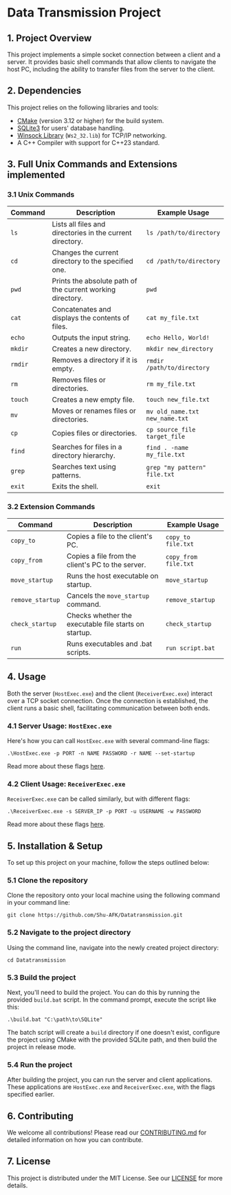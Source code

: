 # Data Transmission Project

## 1. Project Overview

This project implements a simple socket connection between a client and a server. It provides basic shell commands that allow clients to navigate the host PC, including the ability to transfer files from the server to the client.

## 2. Dependencies

This project relies on the following libraries and tools:

- [CMake](https://cmake.org/) (version 3.12 or higher) for the build system.
- [SQLite3](https://www.sqlite.org/) for users' database handling.
- [Winsock Library](https://docs.microsoft.com/en-us/windows/win32/winsock/windows-sockets-start-page-2) (`Ws2_32.lib`) for TCP/IP networking.
- A C++ Compiler with support for C++23 standard.

## 3. Full Unix Commands and Extensions implemented

### 3.1 Unix Commands

| Command | Description                                                | Example Usage                  |
|---------|------------------------------------------------------------|--------------------------------|
| `ls`    | Lists all files and directories in the current directory.  | `ls /path/to/directory`        |
| `cd`    | Changes the current directory to the specified one.        | `cd /path/to/directory`        |
| `pwd`   | Prints the absolute path of the current working directory. | `pwd`                          |
| `cat`   | Concatenates and displays the contents of files.           | `cat my_file.txt`              |
| `echo`  | Outputs the input string.                                  | `echo Hello, World!`           |
| `mkdir` | Creates a new directory.                                   | `mkdir new_directory`          |
| `rmdir` | Removes a directory if it is empty.                        | `rmdir /path/to/directory`     |
| `rm`    | Removes files or directories.                              | `rm my_file.txt`               |
| `touch` | Creates a new empty file.                                  | `touch new_file.txt`           |
| `mv`    | Moves or renames files or directories.                     | `mv old_name.txt new_name.txt` |
| `cp`    | Copies files or directories.                               | `cp source_file target_file`   |
| `find`  | Searches for files in a directory hierarchy.               | `find . -name my_file.txt`     |
| `grep`  | Searches text using patterns.                              | `grep "my pattern" file.txt`   |
| `exit`  | Exits the shell.                                           | `exit`                         |

### 3.2 Extension Commands

| Command          | Description                                           | Example Usage        |
|------------------|-------------------------------------------------------|----------------------|
| `copy_to`        | Copies a file to the client's PC.                     | `copy_to file.txt`   |
| `copy_from`      | Copies a file from the client's PC to the server.     | `copy_from file.txt` |
| `move_startup`   | Runs the host executable on startup.                  | `move_startup`       |
| `remove_startup` | Cancels the `move_startup` command.                   | `remove_startup`     |
| `check_startup`  | Checks whether the executable file starts on startup. | `check_startup`      |
| `run`            | Runs executables and .bat scripts.                    | `run script.bat`     |

## 4. Usage

Both the server (`HostExec.exe`) and the client (`ReceiverExec.exe`) interact over a TCP socket connection. Once the connection is established, the client runs a basic shell, facilitating communication between both ends.

### 4.1 Server Usage: `HostExec.exe`

Here's how you can call `HostExec.exe` with several command-line flags:
```shell
.\HostExec.exe -p PORT -n NAME PASSWORD -r NAME --set-startup
```

Read more about these flags [here](FLAGS_FOR_HOST.md).

### 4.2 Client Usage: `ReceiverExec.exe`

`ReceiverExec.exe` can be called similarly, but with different flags:
```shell
.\ReceiverExec.exe -s SERVER_IP -p PORT -u USERNAME -w PASSWORD
```

Read more about these flags [here](FLAGS_FOR_RECEIVER.md).

## 5. Installation & Setup

To set up this project on your machine, follow the steps outlined below:

### 5.1 Clone the repository

Clone the repository onto your local machine using the following command in your command line:
```shell
git clone https://github.com/Shu-AFK/Datatransmission.git
```

### 5.2 Navigate to the project directory

Using the command line, navigate into the newly created project directory:
```shell
cd Datatransmission
```

### 5.3 Build the project 

Next, you'll need to build the project. You can do this by running the provided `build.bat` script. In the command prompt, execute the script like this:
```shell
.\build.bat "C:\path\to\SQLite"
```

The batch script will create a `build` directory if one doesn't exist, configure the project using CMake with the provided SQLite path, and then build the project in release mode.

### 5.4 Run the project

After building the project, you can run the server and client applications. These applications are `HostExec.exe` and `ReceiverExec.exe`, with the flags specified earlier.

## 6. Contributing

We welcome all contributions! Please read our [CONTRIBUTING.md](CONTRIBUTE.md) for detailed information on how you can contribute.

## 7. License

This project is distributed under the MIT License. See our [LICENSE](LICENSE.txt) for more details.